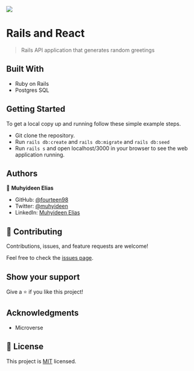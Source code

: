 ![](https://img.shields.io/badge/Microverse-blueviolet)

# Rails and React
> Rails API application that generates random greetings

## Built With

- Ruby on Rails
- Postgres SQL

## Getting Started

To get a local copy up and running follow these simple example steps.

- Git clone the repository.
- Run `rails db:create` and `rails db:migrate` and `rails db:seed`
- Run `rails s` and open localhost/3000 in your browser to see the web application running.

## Authors

👤 **Muhyideen Elias**

- GitHub: [@fourteen98](https://github.com/fourteen98)
- Twitter: [@muhyideen](https://twitter.com/fourteen98)
- LinkedIn: [Muhyideen Elias](https://www.linkedin.com/muhyideen-elias)

## 🤝 Contributing

Contributions, issues, and feature requests are welcome!

Feel free to check the [issues page](../../issues/).

## Show your support

Give a ⭐️ if you like this project!

## Acknowledgments

- Microverse

## 📝 License

This project is [MIT](./LICENSE) licensed.
